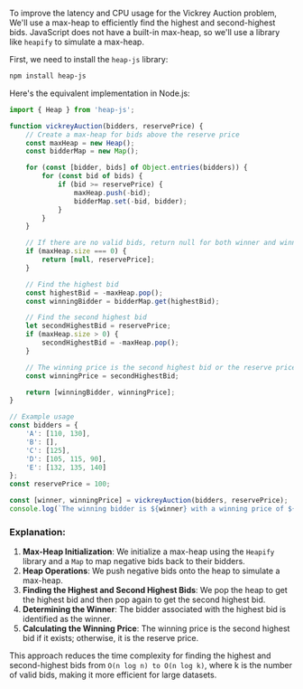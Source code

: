 To improve the latency and CPU usage for the Vickrey Auction problem, We'll use a max-heap to efficiently find the highest and second-highest bids. JavaScript does not have a built-in max-heap, so we'll use a library like `heapify` to simulate a max-heap.

First, we need to install the `heap-js` library:

```bash
npm install heap-js
```

Here's the equivalent implementation in Node.js:

```javascript
import { Heap } from 'heap-js';

function vickreyAuction(bidders, reservePrice) {
    // Create a max-heap for bids above the reserve price
    const maxHeap = new Heap();
    const bidderMap = new Map();

    for (const [bidder, bids] of Object.entries(bidders)) {
        for (const bid of bids) {
            if (bid >= reservePrice) {
                maxHeap.push(-bid);
                bidderMap.set(-bid, bidder);
            }
        }
    }

    // If there are no valid bids, return null for both winner and winning price
    if (maxHeap.size === 0) {
        return [null, reservePrice];
    }

    // Find the highest bid
    const highestBid = -maxHeap.pop();
    const winningBidder = bidderMap.get(highestBid);

    // Find the second highest bid
    let secondHighestBid = reservePrice;
    if (maxHeap.size > 0) {
        secondHighestBid = -maxHeap.pop();
    }

    // The winning price is the second highest bid or the reserve price if no second highest bid exists
    const winningPrice = secondHighestBid;

    return [winningBidder, winningPrice];
}

// Example usage
const bidders = {
    'A': [110, 130],
    'B': [],
    'C': [125],
    'D': [105, 115, 90],
    'E': [132, 135, 140]
};
const reservePrice = 100;

const [winner, winningPrice] = vickreyAuction(bidders, reservePrice);
console.log(`The winning bidder is ${winner} with a winning price of ${winningPrice} euros.`);
```

### Explanation:
1. **Max-Heap Initialization**: We initialize a max-heap using the `Heapify` library and a `Map` to map negative bids back to their bidders.
2. **Heap Operations**: We push negative bids onto the heap to simulate a max-heap.
3. **Finding the Highest and Second Highest Bids**: We pop the heap to get the highest bid and then pop again to get the second highest bid.
4. **Determining the Winner**: The bidder associated with the highest bid is identified as the winner.
5. **Calculating the Winning Price**: The winning price is the second highest bid if it exists; otherwise, it is the reserve price.

This approach reduces the time complexity for finding the highest and second-highest bids from `O(n log n) to O(n log k)`, where k is the number of valid bids, making it more efficient for large datasets.
